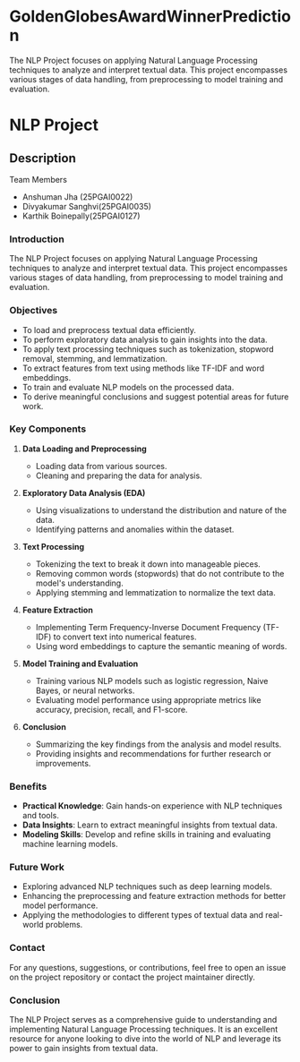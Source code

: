 # GoldenGlobesAwardWinnerPrediction
The NLP Project focuses on applying Natural Language Processing techniques to analyze and interpret textual data. This project encompasses various stages of data handling, from preprocessing to model training and evaluation.

# NLP Project

## Description
Team Members
- Anshuman Jha (25PGAI0022)
- Divyakumar Sanghvi(25PGAI0035)
- Karthik Boinepally(25PGAI0127)
  
### Introduction
The NLP Project focuses on applying Natural Language Processing techniques to analyze and interpret textual data. This project encompasses various stages of data handling, from preprocessing to model training and evaluation.

### Objectives
- To load and preprocess textual data efficiently.
- To perform exploratory data analysis to gain insights into the data.
- To apply text processing techniques such as tokenization, stopword removal, stemming, and lemmatization.
- To extract features from text using methods like TF-IDF and word embeddings.
- To train and evaluate NLP models on the processed data.
- To derive meaningful conclusions and suggest potential areas for future work.

### Key Components

1. **Data Loading and Preprocessing**
   - Loading data from various sources.
   - Cleaning and preparing the data for analysis.
   
2. **Exploratory Data Analysis (EDA)**
   - Using visualizations to understand the distribution and nature of the data.
   - Identifying patterns and anomalies within the dataset.

3. **Text Processing**
   - Tokenizing the text to break it down into manageable pieces.
   - Removing common words (stopwords) that do not contribute to the model's understanding.
   - Applying stemming and lemmatization to normalize the text data.

4. **Feature Extraction**
   - Implementing Term Frequency-Inverse Document Frequency (TF-IDF) to convert text into numerical features.
   - Using word embeddings to capture the semantic meaning of words.

5. **Model Training and Evaluation**
   - Training various NLP models such as logistic regression, Naive Bayes, or neural networks.
   - Evaluating model performance using appropriate metrics like accuracy, precision, recall, and F1-score.

6. **Conclusion**
   - Summarizing the key findings from the analysis and model results.
   - Providing insights and recommendations for further research or improvements.

### Benefits
- **Practical Knowledge**: Gain hands-on experience with NLP techniques and tools.
- **Data Insights**: Learn to extract meaningful insights from textual data.
- **Modeling Skills**: Develop and refine skills in training and evaluating machine learning models.

### Future Work
- Exploring advanced NLP techniques such as deep learning models.
- Enhancing the preprocessing and feature extraction methods for better model performance.
- Applying the methodologies to different types of textual data and real-world problems.

### Contact
For any questions, suggestions, or contributions, feel free to open an issue on the project repository or contact the project maintainer directly.

### Conclusion
The NLP Project serves as a comprehensive guide to understanding and implementing Natural Language Processing techniques. It is an excellent resource for anyone looking to dive into the world of NLP and leverage its power to gain insights from textual data.
